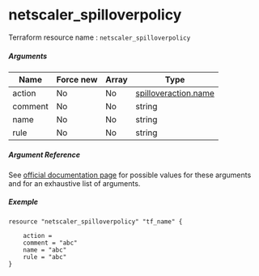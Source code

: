 # netscaler_spilloverpolicy

Terraform resource name : ```netscaler_spilloverpolicy```

##### Arguments

| Name | Force new | Array | Type |
|----|----|----|----|
|action|No|No|[spilloveraction.name](/doc/resources/spilloveraction.md)|
|comment|No|No|string|
|name|No|No|string|
|rule|No|No|string|

##### Argument Reference

See [official documentation page](https://developer-docs.citrix.com/projects/netscaler-nitro-api/en/11.0/configuration/spillover/spilloverpolicy/spilloverpolicy/) for possible values for these arguments and for an exhaustive list of arguments.

##### Exemple

```
resource "netscaler_spilloverpolicy" "tf_name" {

    action = 
    comment = "abc"
    name = "abc"
    rule = "abc"
}
```

